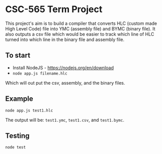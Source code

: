 # CSC-565 Term Project

This project's aim is to build a compiler that converts HLC (custom made High Level Code) file into YMC (assembly file) and BYMC (binary file). It also outputs a csv file which would be easier to track which line of HLC turned into which line in the binary file and assembly file.

## To start

- Install NodeJS - https://nodejs.org/en/download
- `node app.js filename.hlc`

Which will out put the csv, assembly, and the binary files.

## Example

```
node app.js test1.hlc
```

The output will be: `test1.ymc`, `test1.csv`, and `test1.bymc`.

## Testing

```
node test
```
